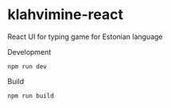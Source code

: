 # klahvimine-react
React UI for typing game for Estonian language

Development
```
npm run dev
```

Build
```
npm run build
```
